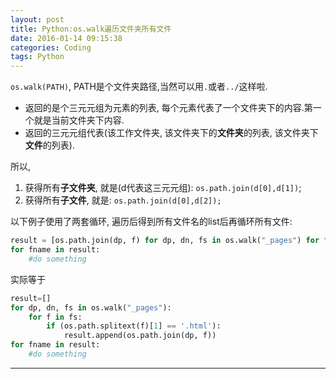 ```yaml
---
layout: post
title: Python:os.walk遍历文件夹所有文件
date: 2016-01-14 09:15:38
categories: Coding
tags: Python
---
```


`os.walk(PATH)`, PATH是个文件夹路径,当然可以用`.`或者`../`这样啦.

- 返回的是个三元元组为元素的列表, 每个元素代表了一个文件夹下的内容.第一个就是当前文件夹下内容.
- 返回的三元元组代表(该工作文件夹, 该文件夹下的**文件夹**的列表, 该文件夹下**文件**的列表). 

所以,

1. 获得所有**子文件夹**, 就是(d代表这三元元组): `os.path.join(d[0],d[1])`; 
2. 获得所有**子文件**, 就是: `os.path.join(d[0],d[2]);`

以下例子使用了两套循环, 遍历后得到所有文件名的list后再循环所有文件:

~~~python
result = [os.path.join(dp, f) for dp, dn, fs in os.walk("_pages") for f in fs if os.path.splitext(f)[1] == '.html']
for fname in result:
	#do something
~~~

实际等于

~~~python
result=[]
for dp, dn, fs in os.walk("_pages"):
	for f in fs:
		if (os.path.splitext(f)[1] == '.html'):
			result.append(os.path.join(dp, f))
for fname in result:
	#do something
~~~

------

